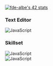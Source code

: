 [![fde-albe's 42 stats](https://badge42.vercel.app/api/v2/cl60uslo9000609mgufzwqfyj/stats?cursusId=21&coalitionId=110)](https://github.com/JaeSeoKim/badge42)
### Text Editor
![JavaScript](https://img.shields.io/badge/CLion-000000?style=for-the-badge&logo=clion&logoColor=white)
### Skillset
![JavaScript](https://img.shields.io/badge/RocketLeague-ProPlayer-blue)
<br />
![JavaScript](https://img.shields.io/badge/3x3%20Record-13.57-brightgreen)
